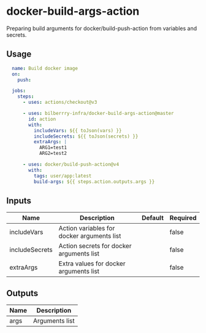 # docker-build-args-action
Preparing build arguments for docker/build-push-action from variables and secrets.

## Usage
```yaml
  name: Build docker image
  on:
    push:

  jobs:
    steps:
      - uses: actions/checkout@v3

      - uses: bilberrry-infra/docker-build-args-action@master
        id: action
        with:
          includeVars: ${{ toJson(vars) }}
          includeSecrets: ${{ toJson(secrets) }}
          extraArgs: |
            ARG1=test1
            ARG2=test2

      - uses: docker/build-push-action@v4
        with:
          tags: user/app:latest
          build-args: ${{ steps.action.outputs.args }}
```

## Inputs

| Name | Description | Default | Required |
|------|-------------|---------|----------|
| includeVars | Action variables for docker arguments list |  | false |
| includeSecrets | Action secrets for docker arguments list |  | false |
| extraArgs | Extra values for docker arguments list |  | false |


## Outputs

| Name | Description |
|------|-------------|
| args | Arguments list |